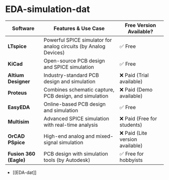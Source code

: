 
# EDA-simulation-dat

| Software               | Features & Use Case                                              | Free Version Available?         |
| ---------------------- | ---------------------------------------------------------------- | ------------------------------- |
| **LTspice**            | Powerful SPICE simulator for analog circuits (by Analog Devices) | ✅ Free                          |
| **KiCad**              | Open-source PCB design and SPICE simulation                      | ✅ Free                          |
| **Altium Designer**    | Industry-standard PCB design and simulation                      | ❌ Paid (Trial available)        |
| **Proteus**            | Combines schematic capture, PCB design, and simulation           | ❌ Paid (Demo available)         |
| **EasyEDA**            | Online-based PCB design and simulation                           | ✅ Free                          |
| **Multisim**           | Advanced SPICE simulation with real-time analysis                | ❌ Paid (Free for students)      |
| **OrCAD PSpice**       | High-end analog and mixed-signal simulation                      | ❌ Paid (Lite version available) |
| **Fusion 360 (Eagle)** | PCB design with simulation tools (by Autodesk)                   | ✅ Free for hobbyists            |

- [[EDA-dat]]

